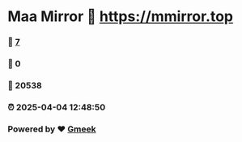# Maa Mirror :link: https://mmirror.top 
### :page_facing_up: [7](https://mmirror.top/tag.html) 
### :speech_balloon: 0 
### :hibiscus: 20538 
### :alarm_clock: 2025-04-04 12:48:50 
### Powered by :heart: [Gmeek](https://github.com/Meekdai/Gmeek)
